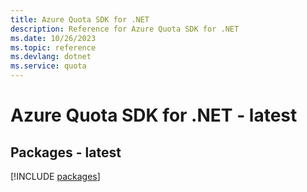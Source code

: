 ```yaml
---
title: Azure Quota SDK for .NET
description: Reference for Azure Quota SDK for .NET
ms.date: 10/26/2023
ms.topic: reference
ms.devlang: dotnet
ms.service: quota
---
```

# Azure Quota SDK for .NET - latest
## Packages - latest
[!INCLUDE [packages](quota-index.md)]